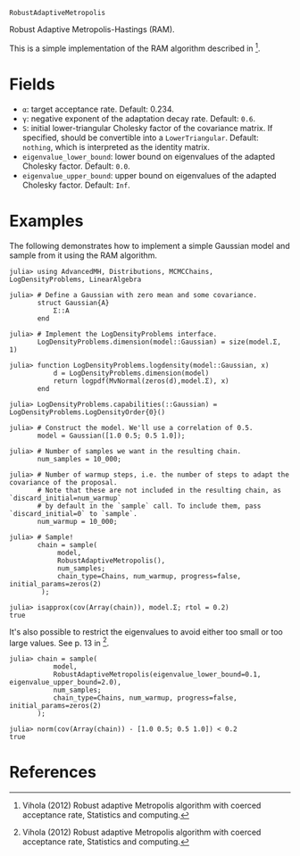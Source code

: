 ```
RobustAdaptiveMetropolis
```

Robust Adaptive Metropolis-Hastings (RAM).

This is a simple implementation of the RAM algorithm described in [^VIH12].

# Fields

  * `α`: target acceptance rate. Default: 0.234.
  * `γ`: negative exponent of the adaptation decay rate. Default: `0.6`.
  * `S`: initial lower-triangular Cholesky factor of the covariance matrix. If specified, should be convertible into a `LowerTriangular`. Default: `nothing`, which is interpreted as the identity matrix.
  * `eigenvalue_lower_bound`: lower bound on eigenvalues of the adapted Cholesky factor. Default: `0.0`.
  * `eigenvalue_upper_bound`: upper bound on eigenvalues of the adapted Cholesky factor. Default: `Inf`.

# Examples

The following demonstrates how to implement a simple Gaussian model and sample from it using the RAM algorithm.

```jldoctest ram-gaussian; setup=:(using Random; Random.seed!(1234);)
julia> using AdvancedMH, Distributions, MCMCChains, LogDensityProblems, LinearAlgebra

julia> # Define a Gaussian with zero mean and some covariance.
       struct Gaussian{A}
           Σ::A
       end

julia> # Implement the LogDensityProblems interface.
       LogDensityProblems.dimension(model::Gaussian) = size(model.Σ, 1)

julia> function LogDensityProblems.logdensity(model::Gaussian, x)
           d = LogDensityProblems.dimension(model)
           return logpdf(MvNormal(zeros(d),model.Σ), x)
       end

julia> LogDensityProblems.capabilities(::Gaussian) = LogDensityProblems.LogDensityOrder{0}()

julia> # Construct the model. We'll use a correlation of 0.5.
       model = Gaussian([1.0 0.5; 0.5 1.0]);

julia> # Number of samples we want in the resulting chain.
       num_samples = 10_000;

julia> # Number of warmup steps, i.e. the number of steps to adapt the covariance of the proposal.
       # Note that these are not included in the resulting chain, as `discard_initial=num_warmup`
       # by default in the `sample` call. To include them, pass `discard_initial=0` to `sample`.
       num_warmup = 10_000;

julia> # Sample!
       chain = sample(
            model,
            RobustAdaptiveMetropolis(),
            num_samples;
            chain_type=Chains, num_warmup, progress=false, initial_params=zeros(2)
        );

julia> isapprox(cov(Array(chain)), model.Σ; rtol = 0.2)
true
```

It's also possible to restrict the eigenvalues to avoid either too small or too large values. See p. 13 in [^VIH12].

```jldoctest ram-gaussian
julia> chain = sample(
           model,
           RobustAdaptiveMetropolis(eigenvalue_lower_bound=0.1, eigenvalue_upper_bound=2.0),
           num_samples;
           chain_type=Chains, num_warmup, progress=false, initial_params=zeros(2)
       );

julia> norm(cov(Array(chain)) - [1.0 0.5; 0.5 1.0]) < 0.2
true
```

# References

[^VIH12]: Vihola (2012) Robust adaptive Metropolis algorithm with coerced acceptance rate, Statistics and computing.
